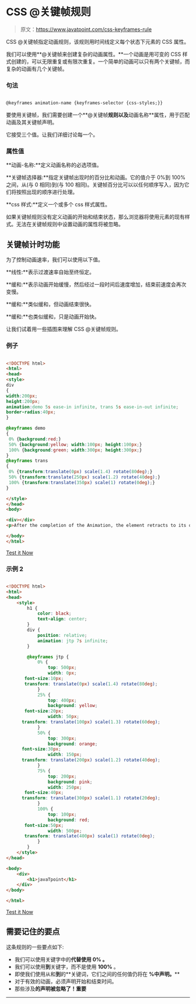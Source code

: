 # CSS @关键帧规则

> 原文：<https://www.javatpoint.com/css-keyframes-rule>

CSS @关键帧指定动画规则，该规则用时间线定义每个状态下元素的 CSS 属性。

我们可以使用**@关键帧来创建复杂的动画属性。**一个动画是用可变的 CSS 样式创建的，可以无限重复或有限次重复。一个简单的动画可以只有两个关键帧，而复杂的动画有几个关键帧。

### 句法

```html

@keyframes animation-name {keyframes-selector {css-styles;}}

```

要使用关键帧，我们需要创建一个**@关键帧**规则以及**动画名称**属性，用于匹配动画及其关键帧声明。

它接受三个值。让我们详细讨论每一个。

### 属性值

**动画-名称:**定义动画名称的必选项值。

**关键帧选择器:**指定关键帧出现时的百分比和动画。它的值介于 0%到 100%之间，从(与 0 相同)到(与 100 相同)。关键帧百分比可以以任何顺序写入，因为它们将按照出现的顺序进行处理。

**css 样式:**定义一个或多个 css 样式属性。

如果关键帧规则没有定义动画的开始和结束状态，那么浏览器将使用元素的现有样式。无法在关键帧规则中设置动画的属性将被忽略。

## 关键帧计时功能

为了控制动画速率，我们可以使用以下值。

**线性:**表示过渡速率自始至终恒定。

**缓和:**表示动画开始缓慢，然后经过一段时间后速度增加，结束前速度会再次变慢。

**缓和:**类似缓和，但动画结束很快。

**缓和:**也类似缓和，只是动画开始快。

让我们试着用一些插图来理解 CSS @关键帧规则。

### 例子

```html

<!DOCTYPE html>
<html>
<head>
<style> 
div
{
width:200px;
height:200px;
animation:demo 5s ease-in infinite, trans 5s ease-in-out infinite;
border-radius:40px;
}

@keyframes demo
{
 0% {background:red;}
 50% {background:yellow; width:100px; height:100px;}
 100% {background:green; width:300px; height:300px;}
}
@keyframes trans
{
 0% {transform:translate(0px) scale(1.4) rotate(80deg);}
 50% {transform:translate(250px) scale(1.2) rotate(40deg);}
 100% {transform:translate(350px) scale(1) rotate(0deg);}
}

</style>
</head>
<body>

<div></div>
<p>After the completion of the Animation, the element retracts to its original State </p>

</body>
</html>

```

[Test it Now](https://www.javatpoint.com/oprweb/test.jsp?filename=CSSkeyframesrule1)

### 示例 2

```html

<!DOCTYPE html> 
<html> 
<head> 
    <style>  
        h1 { 
            color: black; 
            text-align: center; 
        } 
        div { 
            position: relative; 
            animation: jtp 7s infinite; 
        } 

        @keyframes jtp { 
            0% { 
                top: 500px;  
                width: 0px;
	   font-size:10px;
	   transform: translate(0px) scale(1.4) rotate(80deg);
            } 
            25% { 
                top: 400px;  
                background: yellow;  
	   font-size:20px;
                width: 50px; 
	  transform: translate(100px) scale(1.3) rotate(60deg);
            } 
            50% { 
                top: 300px;  
                background: orange;
	  font-size:30px;
                width: 150px; 
	  transform: translate(200px) scale(1.2) rotate(40deg);
            } 
            75% { 
                top: 200px;  
                background: pink;  
                width: 250px; 
	   font-size:40px;
	  transform: translate(300px) scale(1.1) rotate(20deg);
            } 
            100% { 
                top: 100px;  
                background: red;
	   font-size:50px;
                width: 500px;			
	   transform: translate(400px) scale(1) rotate(0deg);
            } 
        } 
    </style> 
</head> 

<body> 
    <div> 
        <h1>javaTpoint</h1> 
    </div> 
</body> 

</html> 

```

[Test it Now](https://www.javatpoint.com/oprweb/test.jsp?filename=CSSkeyframesrule2)

## 需要记住的要点

这条规则的一些要点如下:

*   我们可以使用关键字中的**代替使用 **0%** 。**
*   我们可以使用**到**关键字，而不是使用 **100%** 。
*   即使我们使用从和**到**的**关键词，它们之间的任何值仍将在 **%中声明。****
*   对于有效的动画，必须声明开始和结束时间。
*   那些涉及**的声明被忽略了！重要**

* * *